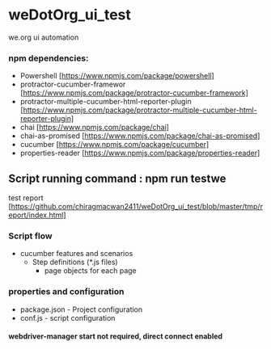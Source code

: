 # weDotOrg_ui_test
we.org ui automation

### npm dependencies:
* Powershell [https://www.npmjs.com/package/powershell]
* protractor-cucumber-framewor [https://www.npmjs.com/package/protractor-cucumber-framework]
* protractor-multiple-cucumber-html-reporter-plugin [https://www.npmjs.com/package/protractor-multiple-cucumber-html-reporter-plugin]
* chai [https://www.npmjs.com/package/chai]
* chai-as-promised [https://www.npmjs.com/package/chai-as-promised]
* cucumber [https://www.npmjs.com/package/cucumber]
* properties-reader [https://www.npmjs.com/package/properties-reader]

## Script running command : npm run testwe 
test report [https://github.com/chiragmacwan2411/weDotOrg_ui_test/blob/master/tmp/report/index.html]

### Script flow
* cucumber features and scenarios
    * Step definitions (*.js files)
        * page objects for each page

### properties and configuration
* package.json - Project configuration 
* conf.js - script configuration

#### webdriver-manager start not required, direct connect enabled

